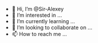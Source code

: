 - 👋 Hi, I’m @Sir-Alexey
- 👀 I’m interested in ...
- 🌱 I’m currently learning ...
- 💞️ I’m looking to collaborate on ...
- 📫 How to reach me ...

<!---
Sir-Alexey/Sir-Alexey is a ✨ special ✨ repository because its `README.md` (this file) appears on your GitHub profile.
You can click the Preview link to take a look at your changes.
--->
